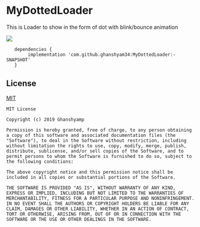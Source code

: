 # MyDottedLoader
This is Loader to show in the form of dot with blink/bounce animation

[![](https://jitpack.io/v/ghanshyam34/MyDottedLoader.svg)](https://jitpack.io/#ghanshyam34/MyDottedLoader)
     
       dependencies {
	        implementation 'com.github.ghanshyam34:MyDottedLoader:-SNAPSHOT'
	   }
     

## License
[MIT](https://github.com/ghanshyam34/MyDottedLoader/blob/master/LICENSE.MD)

```
MIT License

Copyright (c) 2019 Ghanshyamp

Permission is hereby granted, free of charge, to any person obtaining a copy of this software and associated documentation files (the "Software"), to deal in the Software without restriction, including without limitation the rights to use, copy, modify, merge, publish, distribute, sublicense, and/or sell copies of the Software, and to permit persons to whom the Software is furnished to do so, subject to the following conditions:

The above copyright notice and this permission notice shall be included in all copies or substantial portions of the Software.

THE SOFTWARE IS PROVIDED "AS IS", WITHOUT WARRANTY OF ANY KIND, EXPRESS OR IMPLIED, INCLUDING BUT NOT LIMITED TO THE WARRANTIES OF MERCHANTABILITY, FITNESS FOR A PARTICULAR PURPOSE AND NONINFRINGEMENT. IN NO EVENT SHALL THE AUTHORS OR COPYRIGHT HOLDERS BE LIABLE FOR ANY CLAIM, DAMAGES OR OTHER LIABILITY, WHETHER IN AN ACTION OF CONTRACT, TORT OR OTHERWISE, ARISING FROM, OUT OF OR IN CONNECTION WITH THE SOFTWARE OR THE USE OR OTHER DEALINGS IN THE SOFTWARE.
```
















